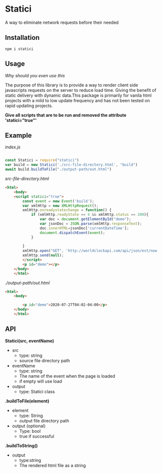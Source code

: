 # Statici
A way to eliminate network requests before their needed


## Installation


```
npm i statici
```
## Usage
_Why should you even use this_

The purpose of this library is to provide a way to render client side javascripts requests on the server to reduce load time. Giving the benefit of static delivery with dynamic data.This package is primarily for vanila html projects with a mild to low update frequency and has not been tested on rapid updating projects.

**Give all scripts that are to be run and removed the attribute 'statici="true"'**

## Example

*index.js*
``` javascript

const Statici = require("statici")
var build = new Statici('./src-file-directory.html', "build")
await build.buildToFile("./output-path/out.html")
```
*src-file-directory.html*
```html
<html>
    <body>
    <script statici="true">
        const event = new Event('build'); 
        var xmlHttp = new XMLHttpRequest();
        xmlHttp.onreadystatechange = function() { 
            if (xmlHttp.readyState == 4 && xmlHttp.status == 200){
                var doc = document.getElementById("demo");
                var jsonDoc = JSON.parse(xmlHttp.responseText);
                doc.innerHTML=jsonDoc['currentDateTime'];
                document.dispatchEvent(event);
            }
           
        }
        xmlHttp.open("GET", 'http://worldclockapi.com/api/json/est/now', true);
        xmlHttp.send(null);
        </script>
        <p id="demo"></p>
    </body>
    </html>
```
*./output-path/out.html*
```html
<html>
    <body>

        <p id="demo">2020-07-27T04:02-04:00</p>
    </body>
    </html>
```


## API

**Statici(src, eventName)**
- src
    - type: string
    - source file directory path
- eventName
    - type: string
    - The name of the event when the page is loaded
    - if empty will use load
- output
    - type: Statici class

**.buildToFile(element)**
- element
    - type: String
    - output file directory path
- output (optional)
    - Type: bool
    - true if successful

**.buildToString()**
- output 
    - type:string 
    - The rendered html file as a string